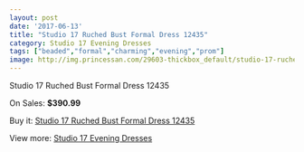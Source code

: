 ```yaml
---
layout: post
date: '2017-06-13'
title: "Studio 17 Ruched Bust Formal Dress 12435"
category: Studio 17 Evening Dresses
tags: ["beaded","formal","charming","evening","prom"]
image: http://img.princessan.com/29603-thickbox_default/studio-17-ruched-bust-formal-dress-12435.jpg
---
```

Studio 17 Ruched Bust Formal Dress 12435

On Sales: **$390.99**
<a href="https://www.princessan.com/en/13530-studio-17-ruched-bust-formal-dress-12435.html"><amp-img layout="responsive" width="600" height="600" src="//img.princessan.com/29603-thickbox_default/studio-17-ruched-bust-formal-dress-12435.jpg" alt="Studio 17 Ruched Bust Formal Dress 12435 0" /></a>
<a href="https://www.princessan.com/en/13530-studio-17-ruched-bust-formal-dress-12435.html"><amp-img layout="responsive" width="600" height="600" src="//img.princessan.com/29604-thickbox_default/studio-17-ruched-bust-formal-dress-12435.jpg" alt="Studio 17 Ruched Bust Formal Dress 12435 1" /></a>

Buy it: [Studio 17 Ruched Bust Formal Dress 12435](https://www.princessan.com/en/13530-studio-17-ruched-bust-formal-dress-12435.html "Studio 17 Ruched Bust Formal Dress 12435")

View more: [Studio 17 Evening Dresses](https://www.princessan.com/en/99- "Studio 17 Evening Dresses")